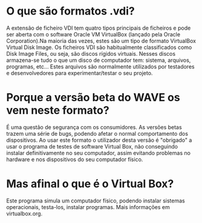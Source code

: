 # O que são formatos .vdi?
A extensão de ficheiro VDI tem quatro tipos principais de ficheiros e pode ser aberta com o software Oracle VM VirtualBox (lançado pela Oracle Corporation).Na maioria das vezes, estes são um tipo de formato VirtualBox Virtual Disk Image. Os ficheiros VDI são habitualmente classificados como Disk Image Files, ou seja, são discos rígidos virtuais. Nesses discos armazena-se tudo o que um disco de computador tem: sistema, arquivos, programas, etc... Estes arquivos são normalmente utilizados por testadores e desenvolvedores para experimentar/testar o seu projeto. 
# Porque a versão beta do WAVE os vem neste formato?
É uma questão de segurança com os consumidores. As versões betas trazem uma série de bugs, podendo afetar o normal comportamento dos dispositivos. Ao usar este formato o utilizador desta versão é "obrigado" a usar o programa de testes de software Virtual Box, não conseguindo instalar definitivamente no seu computador, assim evitando problemas no hardware e nos dispositivos do seu computador físico.
# Mas afinal o que é o Virtual Box?
Este programa simula um computador físico, podendo instalar sistemas operacionais, testa-los, instalar programas. Mais informações em virtualbox.org.
